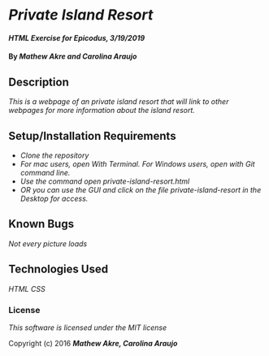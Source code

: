 # _Private Island Resort_

#### _HTML Exercise for Epicodus, 3/19/2019_

#### By _**Mathew Akre and Carolina Araujo**_

## Description

_This is a webpage of an private island resort that will link to other webpages for more information about the island resort._

## Setup/Installation Requirements

* _Clone the repository_
* _For mac users, open With Terminal. For Windows users, open with Git command line._
* _Use the command open private-island-resort.html_
* _OR you can use the GUI and click on the file private-island-resort in the Desktop for access._


## Known Bugs

_Not every picture loads_


## Technologies Used

_HTML
CSS_

### License

*This software is licensed under the MIT license*

Copyright (c) 2016 **_Mathew Akre, Carolina Araujo_**
